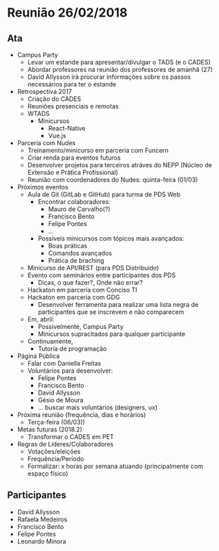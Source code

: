 # Reunião 26/02/2018

## Ata

* Campus Party
  * Levar um estande para apresentar/divulgar o TADS (e o CADES)
  * Abordar professores na reunião dos professores de amanhã (27)
  * David Allysson irá procurar informações sobre os passos necessários para ter o estande
* Retrospectiva 2017
  * Criação do CADES
  * Reuniões presenciais e remotas
  * WTADS
    * Minicursos
      * React-Native
      * Vue.js
* Parceria com Nudes
  * Treinamento/minicurso em parceria com Funcern
  * Criar renda para eventos futuros
  * Desenvolver projetos para terceiros atráves do NEPP (Núcleo de Extensão e Prática Profissional)
  * Reunião com coordenadores do Nudes: quinta-feira (01/03)
* Próximos eventos
  * Aula de Git (GitLab e GitHub) para turma de PDS Web
    * Encontrar colaboradores:
      * Mauro de Carvalho(?)
      * Francisco Bento
      * Felipe Pontes
      * ...
    * Possíveis minicursos com tópicos mais avançados:
      * Boas práticas
      * Comandos avançados
      * Prática de braching
  * Minicurso de API/REST (para PDS Distribuído)
  * Evento com seminários entre participantes dos PDS
    * Dicas, o que fazer?, Onde não errar?
  * Hackaton em parceria com Conciso TI
  * Hackaton em parceria com GDG
    * Desenvolver ferramenta para realizar uma lista negra de participantes que se inscrevem e não comparecem
  * Em, abril:
    * Possivelmente, Campus Party
    * Minicursos supracitados para qualquer participante
  * Continuamente,
    * Tutoria de programação
* Página Pública
  * Falar com Daniella Freitas
  * Voluntários para desenvolver:
    * Felipe Pontes
    * Francisco Bento
    * David Allysson
    * Gésio de Moura
    * ... buscar mais voluntários (designers, ux)
* Próxima reunião (frequência, dias e horários)
  * Terça-feira (06/03))
* Metas futuras (2018.2)
  * Transformar o CADES em PET
* Regras de Líderes/Colaboradores
  * Votações/eleições
  * Frequência/Período
  * Formalizar: x horas por semana atuando (principalmente com espaço físico)  
  
## Participantes

* David Allysson
* Rafaela Medeiros
* Francisco Bento
* Felipe Pontes
* Leonardo Minora

